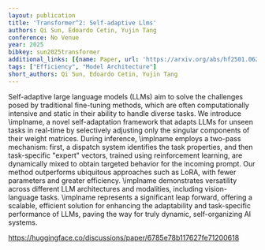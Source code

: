 ```yaml
---
layout: publication
title: 'Transformer^2: Self-adaptive Llms'
authors: Qi Sun, Edoardo Cetin, Yujin Tang
conference: No Venue
year: 2025
bibkey: sun2025transformer
additional_links: [{name: Paper, url: 'https://arxiv.org/abs/hf2501.06252'}]
tags: ["Efficiency", "Model Architecture"]
short_authors: Qi Sun, Edoardo Cetin, Yujin Tang
---
```

Self-adaptive large language models (LLMs) aim to solve the challenges posed by traditional fine-tuning methods, which are often computationally intensive and static in their ability to handle diverse tasks. We introduce \implname, a novel self-adaptation framework that adapts LLMs for unseen tasks in real-time by selectively adjusting only the singular components of their weight matrices. During inference, \implname employs a two-pass mechanism: first, a dispatch system identifies the task properties, and then task-specific "expert" vectors, trained using reinforcement learning, are dynamically mixed to obtain targeted behavior for the incoming prompt. Our method outperforms ubiquitous approaches such as LoRA, with fewer parameters and greater efficiency. \implname demonstrates versatility across different LLM architectures and modalities, including vision-language tasks. \implname represents a significant leap forward, offering a scalable, efficient solution for enhancing the adaptability and task-specific performance of LLMs, paving the way for truly dynamic, self-organizing AI systems.

https://huggingface.co/discussions/paper/6785e78b117627fe71200618